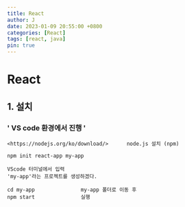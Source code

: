 ```yaml
---
title: React
author: J
date: 2023-01-09 20:55:00 +0800
categories: [React]
tags: [react, java]
pin: true
---
```


# React
## 1. 설치
### ' VS code 환경에서 진행 '

```
<https://nodejs.org/ko/download/>	   node.js 설치 (npm)
```

```
npm init react-app my-app

VScode 터미널에서 입력
'my-app'라는 프로젝트를 생성하겠다.
```

```
cd my-app				my-app 폴더로 이동 후
npm start               실행
```